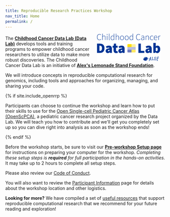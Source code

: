 ```yaml
---
title: Reproducible Research Practices Workshop
nav_title: Home
permalink: /
---
```



<p><img style = "padding: 0 15px; float: right;" img src = "images/ccdl-logo.png" width = "200"></p>
<p style="margin-top: 20px;"> </p>
<p>
The <b><a href="https://www.ccdatalab.org/" title="Alex's Lemonade Stand Foundation">Childhood Cancer Data Lab (Data Lab)</a></b> develops tools and training programs to empower childhood cancer researchers to utilize  data to make more robust discoveries.
The Childhood Cancer Data Lab is an initiative of <b><a href="https://www.alexslemonade.org/" title="Alex's Lemonade Stand Foundation">Alex's Lemonade Stand Foundation</a></b>.
</p>

We will introduce concepts in reproducible computational research for genomics, including tools and approaches for organizing, managing, and sharing your code.

<!-- These sentences will only appear if the workshop is OpenRRP.-->
{% if site.include_openrrp %}

Participants can choose to continue the workshop and learn how to put their skills to use for the [Open Single-cell Pediatric Cancer Atlas (OpenScPCA)](https://openscpca.readthedocs.io/en/latest/), a pediatric cancer research project organized by the Data Lab.
We will teach you how to contribute and we'll get you completely set up so you can dive right into analysis as soon as the workshop ends!

{% endif %}

Before the workshop starts, be sure to visit our [**Pre-workshop Setup page**](setup_instructions/setup_overview.md) for instructions on preparing your computer for the workshop.
_Completing these setup steps is **required** for full participation in the hands-on activities._
It may take up to 2 hours to complete all setup steps.

Please also review our [Code of Conduct](code-of-conduct.md).

You will also want to review the [Participant Information](participant_information.md) page for details about the workshop location and other logistics.


**Looking for more?**
We have compiled a set of [useful resources](reproducibility_resources.md) that support reproducible computational research that we recommend for your future reading and exploration!
